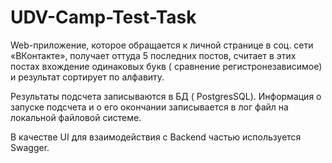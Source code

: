 # UDV-Camp-Test-Task

<p>Web-приложение, которое обращается к личной странице в соц. сети «ВКонтакте», получает оттуда 5 последних постов, считает в этих постах вхождение одинаковых букв ( сравнение регистронезависимое) и результат сортирует по алфавиту.</p>
<p>Результаты подсчета записываются в БД ( PostgresSQL). Информация о запуске подсчета и о его окончании записывается в лог файл на локальной файловой системе.</p>
<p>В качестве UI для взаимодействия с Backend частью используется Swagger.</p>
